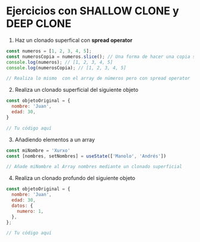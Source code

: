 # Ejercicios con SHALLOW CLONE y DEEP CLONE


1. Haz un clonado superfical con __spread operator__

```js
const numeros = [1, 2, 3, 4, 5];
const numerosCopia = numeros.slice(); // Una forma de hacer una copia superficial
console.log(numeros); // [1, 2, 3, 4, 5]
console.log(numerosCopia); // [1, 2, 3, 4, 5]

// Realiza lo mismo  con el array de números pero con spread operator

```

2. Realiza un clonado superficial del siguiente objeto

```js
const objetoOriginal = {
  nombre: 'Juan',
  edad: 30,
}

// Tu código aquí

```

3. Añadiendo elementos a un array

```jsx
const miNombre = 'Xurxo'
const [nombres, setNombres] = useState(['Manolo', 'Andrés'])

// Añade miNombre al Array nombres mediante un clonado superficial
```

4. Realiza un clonado profundo del siguiente objeto

```js
const objetoOriginal = {
  nombre: 'Juan',
  edad: 30,
  datos: {
    numero: 1,
  },
};

// Tu código aquí


```